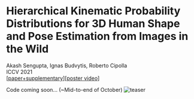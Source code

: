 # Hierarchical Kinematic Probability Distributions for 3D Human Shape and Pose Estimation from Images in the Wild
Akash Sengupta, Ignas Budvytis, Roberto Cipolla  
ICCV 2021  
[[paper+supplementary](https://arxiv.org/pdf/2110.00990.pdf)][[poster video](https://www.youtube.com/watch?v=w7k9UC3sfGA)]

Code coming soon... (~Mid-to-end of October)
![teaser](teaser.gif)
